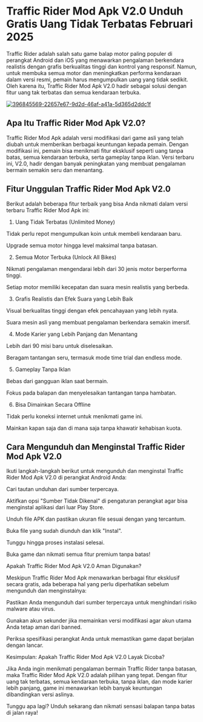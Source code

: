 # Traffic Rider Mod Apk V2.0 Unduh Gratis Uang Tidak Terbatas Februari 2025

Traffic Rider adalah salah satu game balap motor paling populer di perangkat Android dan iOS yang menawarkan pengalaman berkendara realistis dengan grafis berkualitas tinggi dan kontrol yang responsif. Namun, untuk membuka semua motor dan meningkatkan performa kendaraan dalam versi resmi, pemain harus mengumpulkan uang yang tidak sedikit. Oleh karena itu, Traffic Rider Mod Apk V2.0 hadir sebagai solusi dengan fitur uang tak terbatas dan semua kendaraan terbuka.

<a href="https://tinyurl.com/4rk4ffu3">![396845569-22657e67-9d2d-46af-a41a-5d365d2ddc1f](https://github.com/user-attachments/assets/5bcbbf9e-eb0e-4fde-917f-2dce910d964a)</a>

## Apa Itu Traffic Rider Mod Apk V2.0?

Traffic Rider Mod Apk adalah versi modifikasi dari game asli yang telah diubah untuk memberikan berbagai keuntungan kepada pemain. Dengan modifikasi ini, pemain bisa menikmati fitur eksklusif seperti uang tanpa batas, semua kendaraan terbuka, serta gameplay tanpa iklan. Versi terbaru ini, V2.0, hadir dengan banyak peningkatan yang membuat pengalaman bermain semakin seru dan menantang.

## Fitur Unggulan Traffic Rider Mod Apk V2.0

Berikut adalah beberapa fitur terbaik yang bisa Anda nikmati dalam versi terbaru Traffic Rider Mod Apk ini:

1. Uang Tidak Terbatas (Unlimited Money)

Tidak perlu repot mengumpulkan koin untuk membeli kendaraan baru.

Upgrade semua motor hingga level maksimal tanpa batasan.

2. Semua Motor Terbuka (Unlock All Bikes)

Nikmati pengalaman mengendarai lebih dari 30 jenis motor berperforma tinggi.

Setiap motor memiliki kecepatan dan suara mesin realistis yang berbeda.

3. Grafis Realistis dan Efek Suara yang Lebih Baik

Visual berkualitas tinggi dengan efek pencahayaan yang lebih nyata.

Suara mesin asli yang membuat pengalaman berkendara semakin imersif.

4. Mode Karier yang Lebih Panjang dan Menantang

Lebih dari 90 misi baru untuk diselesaikan.

Beragam tantangan seru, termasuk mode time trial dan endless mode.

5. Gameplay Tanpa Iklan

Bebas dari gangguan iklan saat bermain.

Fokus pada balapan dan menyelesaikan tantangan tanpa hambatan.

6. Bisa Dimainkan Secara Offline

Tidak perlu koneksi internet untuk menikmati game ini.

Mainkan kapan saja dan di mana saja tanpa khawatir kehabisan kuota.

## Cara Mengunduh dan Menginstal Traffic Rider Mod Apk V2.0

Ikuti langkah-langkah berikut untuk mengunduh dan menginstal Traffic Rider Mod Apk V2.0 di perangkat Android Anda:

Cari tautan unduhan dari sumber terpercaya.

Aktifkan opsi "Sumber Tidak Dikenal" di pengaturan perangkat agar bisa menginstal aplikasi dari luar Play Store.

Unduh file APK dan pastikan ukuran file sesuai dengan yang tercantum.

Buka file yang sudah diunduh dan klik "Instal".

Tunggu hingga proses instalasi selesai.

Buka game dan nikmati semua fitur premium tanpa batas!

Apakah Traffic Rider Mod Apk V2.0 Aman Digunakan?

Meskipun Traffic Rider Mod Apk menawarkan berbagai fitur eksklusif secara gratis, ada beberapa hal yang perlu diperhatikan sebelum mengunduh dan menginstalnya:

Pastikan Anda mengunduh dari sumber terpercaya untuk menghindari risiko malware atau virus.

Gunakan akun sekunder jika memainkan versi modifikasi agar akun utama Anda tetap aman dari banned.

Periksa spesifikasi perangkat Anda untuk memastikan game dapat berjalan dengan lancar.

Kesimpulan: Apakah Traffic Rider Mod Apk V2.0 Layak Dicoba?

Jika Anda ingin menikmati pengalaman bermain Traffic Rider tanpa batasan, maka Traffic Rider Mod Apk V2.0 adalah pilihan yang tepat. Dengan fitur uang tak terbatas, semua kendaraan terbuka, tanpa iklan, dan mode karier lebih panjang, game ini menawarkan lebih banyak keuntungan dibandingkan versi aslinya.

Tunggu apa lagi? Unduh sekarang dan nikmati sensasi balapan tanpa batas di jalan raya!
